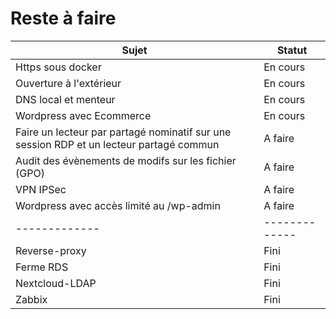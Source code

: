 # Reste à faire 
| Sujet  | Statut |
| ------------- | ------------- |
| Https sous docker  | En cours  |
| Ouverture à l'extérieur  | En cours  |
| DNS local et menteur  | En cours  |
| Wordpress avec Ecommerce  | En cours  |
| Faire un lecteur par partagé nominatif sur une session RDP et un lecteur partagé commun  | A faire  |
| Audit des évènements de modifs sur les fichier (GPO)  | A faire  |
| VPN IPSec  | A faire  |
| Wordpress avec accès limité au /wp-admin  | A faire  |
| ------------- | ------------- |
| Reverse-proxy  | Fini  |
| Ferme RDS  | Fini  |
| Nextcloud-LDAP  | Fini  |
| Zabbix  | Fini |
